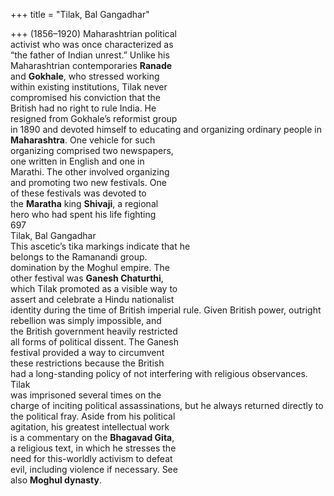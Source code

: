 +++
title = "Tilak, Bal Gangadhar"

+++
(1856–1920) Maharashtrian political  
activist who was once characterized as  
“the father of Indian unrest.” Unlike his  
Maharashtrian contemporaries **Ranade**  
and **Gokhale**, who stressed working  
within existing institutions, Tilak never  
compromised his conviction that the  
British had no right to rule India. He  
resigned from Gokhale’s reformist group  
in 1890 and devoted himself to educating and organizing ordinary people in  
**Maharashtra**. One vehicle for such  
organizing comprised two newspapers,  
one written in English and one in  
Marathi. The other involved organizing  
and promoting two new festivals. One  
of these festivals was devoted to  
the **Maratha** king **Shivaji**, a regional  
hero who had spent his life fighting  
697  
Tilak, Bal Gangadhar  
This ascetic’s tika markings indicate that he  
belongs to the Ramanandi group.  
domination by the Moghul empire. The  
other festival was **Ganesh Chaturthi**,  
which Tilak promoted as a visible way to  
assert and celebrate a Hindu nationalist  
identity during the time of British imperial rule. Given British power, outright  
rebellion was simply impossible, and  
the British government heavily restricted  
all forms of political dissent. The Ganesh  
festival provided a way to circumvent  
these restrictions because the British  
had a long-standing policy of not interfering with religious observances. Tilak  
was imprisoned several times on the  
charge of inciting political assassinations, but he always returned directly to  
the political fray. Aside from his political  
agitation, his greatest intellectual work  
is a commentary on the **Bhagavad Gita**,  
a religious text, in which he stresses the  
need for this-worldly activism to defeat  
evil, including violence if necessary. See  
also **Moghul dynasty**.